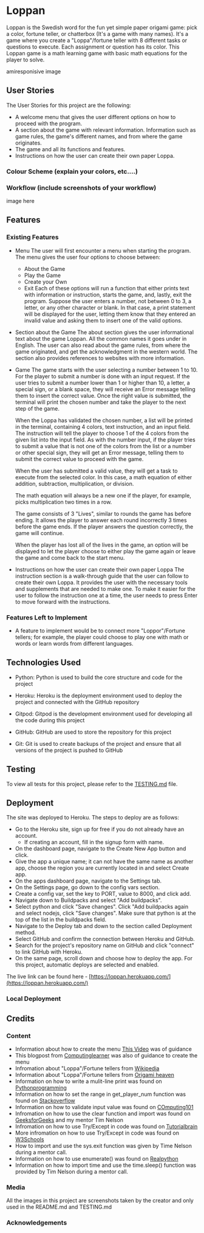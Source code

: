 # Loppan
Loppan is the Swedish word for the fun yet simple paper origami game: pick a color, fortune teller, or chatterbox (It's a game with many names).
It's a game where you create a "Loppa"/fortune teller with 8 different tasks or questions to execute. Each assignment or question has its color. This Loppan game is a math learning game with basic math equations for the player to solve.

amiresponisive image
## User Stories
The User Stories for this project are the following:
* A welcome menu that gives the user different options on how to proceed with the program. 
* A section about the game with relevant information. Information such as game rules, the game's different names, and from where the game originates.
* The game and all its functions and features.
* Instructions on how the user can create their own paper Loppa.

### Colour Scheme (explain your colors, etc....)
### Workflow (include screenshots of your workflow)
image here
## Features
### Existing Features
* Menu
  The user will first encounter a menu when starting the program. The menu gives the user four options to choose between: 
  * About the Game
  * Play the Game 
  * Create your Own 
  * Exit
  Each of these options will run a function that either prints text with information or instruction, starts the game, and, lastly, exit the program.
  Suppose the user enters a number, not between 0 to 3, a letter, or any other character or blank. In that case, a print statement will be displayed for the user, letting them know that they entered an invalid value and asking them to insert one of the valid options.

* Section about the Game
    The about section gives the user informational text about the game Loppan.  All the common names it goes under in English. The user can also read about the game rules, from where the game originated, and get the acknowledgment in the western world. 
    The section also provides references to websites with more information.

* Game
    The game starts with the user selecting a number between 1 to 10. 
    For the player to submit a number is done with an input request. If the user tries to submit a number lower than 1 or higher than 10, a letter, a special sign, or a blank space, they will receive an Error message telling them to insert the correct value. Once the right value is submitted, the terminal will print the chosen number and take the player to the next step of the game.

    When the Loppa has validated the chosen number, a list will be printed in the terminal, containing 4 colors, text instruction, and an input field. 
    The instruction will tell the player to choose 1 of the 4 colors from the given list into the input field. As with the number input, if the player tries to submit a value that is not one of the colors from the list or a number or other special sign, they will get an Error message, telling them to submit the correct value to proceed with the game.

    When the user has submitted a valid value, they will get a task to execute from the selected color. In this case, a math equation of either addition, subtraction, multiplication, or division. 

    The math equation will always be a new one if the player, for example, picks multiplication two times in a row.

    The game consists of 3 "Lives", similar to rounds the game has before ending. It allows the player to answer each round incorrectly 3 times before the game ends. If the player answers the question correctly, the game will continue. 

    When the player has lost all of the lives in the game, an option will be displayed to let the player choose to either play the game again or leave the game and come back to the start menu.

* Instructions on how the user can create their own paper Loppa
    The instruction section is a walk-through guide that the user can follow to create their own Loppa. It provides the user with the necessary tools and supplements that are needed to make one.
    To make it easier for the user to follow the instruction one at a time, the user needs to press Enter to move forward with the instructions.

### Features Left to Implement
* A feature to implement would be to connect more "Loppor"/Fortune tellers; for example, the player could choose to play one with math or words or learn words from different languages.

## Technologies Used
* Python: Python is used to build the core structure and code for the project

* Heroku: Heroku is the deployment environment used to deploy the project and connected with the GitHub repository

* Gitpod: Gitpod is the development environment used for developing all the code during this project

* GitHub: GitHub are used to store the repository for this project

* Git: Git is used to create backups of the project and ensure that all versions of the project is pushed to GitHub

## Testing
To view all tests for this project, please refer to the [TESTING.md](TESTING.md) file.

## Deployment
The site was deployed to Heroku. The steps to deploy are as follows:
* Go to the Heroku site, sign up for free if you do not already have an account.
    * If creating an account, fill in the signup form with name.
* On the dashboard page, navigate to the Create New App button and click.
* Give the app a unique name; it can not have the same name as another app, choose the region you are currently located in and select Create app.
* On the apps dashboard page, navigate to the Settings tab.
* On the Settings page, go down to the config vars section. 
* Create a config var, set the key to PORT, value to 8000, and click add. 
* Navigate down to Buildpacks and select "Add buildpacks".
* Select python and click "Save changes". Click "Add buildpacks again and select nodejs, click "Save changes". Make sure that python is at the top of the list in the buildpacks field.
* Navigate to the Deploy tab and down to the section called Deployment method. 
* Select GitHub and confirm the connection between Heroku and GitHub.
* Search for the project's repository name on GitHub and click "connect" to link GitHub with Heroku.
* On the same page, scroll down and choose how to deploy the app. For this project, automatic deploys are selected and enabled.

The live link can be found here - [https://loppan.herokuapp.com/](https://loppan.herokuapp.com/)

### Local Deployment


## Credits
### Content
* Information about how to create the menu [This Video](https://www.youtube.com/watch?v=63nw00JqHo0) was of guidance
* This blogpost from [Computinglearner](https://computinglearner.com/how-to-create-a-menu-for-a-python-console-application/) was also of guidance to create the menu
* Infromation about "Loppa"/Fortune tellers from [Wikipedia](https://en.wikipedia.org/wiki/Paper_fortune_teller)
* Information about "Loppa"/Fortune tellers from [Origami heaven](http://www.origamiheaven.com/historyofthesaltcellar.htm)
* Information on how to write a mulit-line print was found on [Pythonprogramming](https://pythonprogramming.net/multi-line-printing-python-3/)
* Information on how to set the range in get_player_num function was found on [Stackoverflow](https://stackoverflow.com/questions/19821273/limiting-user-input-to-a-range-in-python)
* Information on how to validate input value was found on [COmputing101](https://www.101computing.net/number-only/)
* Infromation on how to use the clear function and import was found on [GeeksforGeeks](https://www.geeksforgeeks.org/clear-screen-python/) and my mentor Tim Nelson
* Infromation on how to use Try/Except in code was found on [Tutorialbrain](https://www.tutorialbrain.com/python-try-except/)
* More infromation on how to use Try/Except in code was found on [W3Schools](https://www.w3schools.com/python/python_try_except.a)
* How to import and use the sys.exit function was given by Time Nelson during a mentor call.
* Information on how to use enumerate() was found on [Realpython](https://realpython.com/python-enumerate/)
* Information on how to import time and use the time.sleep() function was provided by Tim Nelson during a mentor call.

### Media
All the images in this project are screenshots taken by the creator and only used in the README.md and TESTING.md 
### Acknowledgements